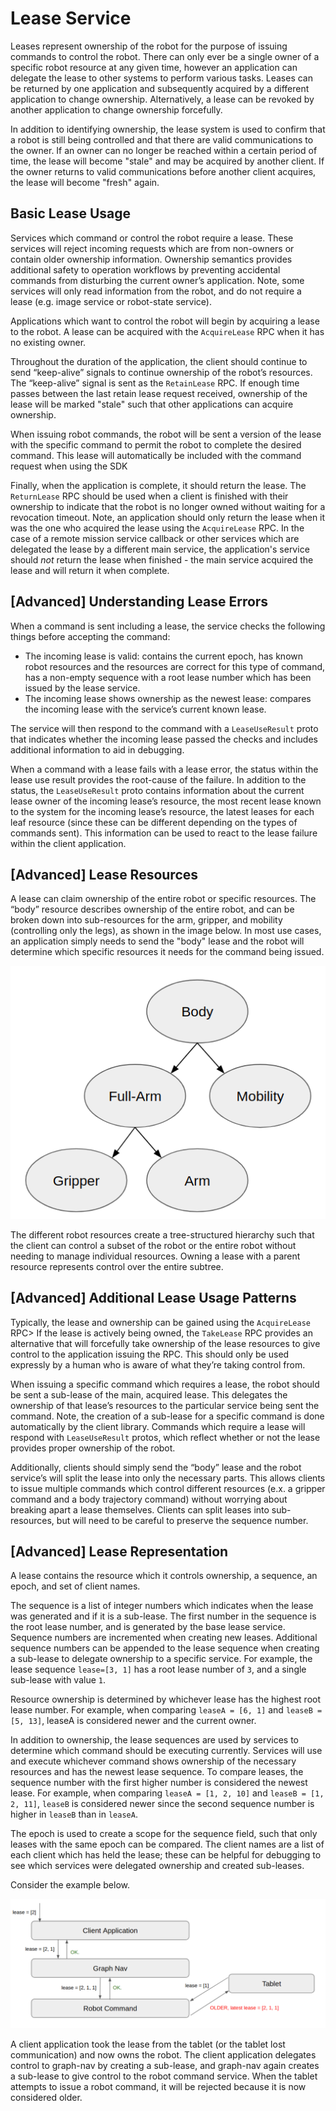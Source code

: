 <!--
Copyright (c) 2023 Boston Dynamics, Inc.  All rights reserved.

Downloading, reproducing, distributing or otherwise using the SDK Software
is subject to the terms and conditions of the Boston Dynamics Software
Development Kit License (20191101-BDSDK-SL).
-->

# Lease Service

Leases represent ownership of the robot for the purpose of issuing commands to control the robot. There can only ever be a single owner of a specific robot resource at any given time, however an application can delegate the lease to other systems to perform various tasks. Leases can be returned by one application and subsequently acquired by a different application to change ownership. Alternatively, a lease can be revoked by another application to change ownership forcefully.

In addition to identifying ownership, the lease system is used to confirm that a robot is still being controlled and that there are valid communications to the owner. If an owner can no longer be reached within a certain period of time, the lease will become "stale" and may be acquired by another client.  If the owner returns to valid communications before another client acquires, the lease will become "fresh" again.

## Basic Lease Usage

Services which command or control the robot require a lease. These services will reject incoming requests which are from non-owners or contain older ownership information. Ownership semantics provides additional safety to operation workflows by preventing accidental commands from disturbing the current owner’s application. Note, some services will only read information from the robot, and do not require a lease (e.g. image service or robot-state service).

Applications which want to control the robot will begin by acquiring a lease to the robot. A lease can be acquired with the `AcquireLease` RPC when it has no existing owner.

Throughout the duration of the application, the client should continue to send “keep-alive” signals to continue ownership of the robot’s resources. The “keep-alive” signal is sent as the `RetainLease` RPC. If enough time passes between the last retain lease request received, ownership of the lease will be marked "stale" such that other applications can acquire ownership.

When issuing robot commands, the robot will be sent a version of the lease with the specific command to permit the robot to complete the desired command. This lease will automatically be included with the command request when using the SDK

Finally, when the application is complete, it should return the lease. The `ReturnLease` RPC should be used when a client is finished with their ownership to indicate that the robot is no longer owned without waiting for a revocation timeout. Note, an application should only return the lease when it was the one who acquired the lease using the `AcquireLease` RPC. In the case of a remote mission service callback or other services which are delegated the lease by a different main service, the application's service should *not* return the lease when finished - the main service acquired the lease and will return it when complete.

## [Advanced] Understanding Lease Errors

When a command is sent including a lease, the service checks the following things before accepting the command:
 - The incoming lease is valid: contains the current epoch, has known robot resources and the resources are correct for this type of command, has a non-empty sequence with a root lease number which has been issued by the lease service.
 - The incoming lease shows ownership as the newest lease: compares the incoming lease with the service’s current known lease.

The service will then respond to the command with a `LeaseUseResult` proto that indicates whether the incoming lease passed the checks and includes additional information to aid in debugging.

When a command with a lease fails with a lease error, the status within the lease use result provides the root-cause of the failure. In addition to the status, the `LeaseUseResult` proto contains information about the current lease owner of the incoming lease’s resource, the most recent lease known to the system for the incoming lease’s resource, the latest leases for each leaf resource (since these can be different depending on the types of commands sent). This information can be used to react to the lease failure within the client application.

## [Advanced] Lease Resources

A lease can claim ownership of the entire robot or specific resources. The “body” resource describes ownership of the entire robot, and can be broken down into sub-resources for the arm, gripper, and mobility (controlling only the legs), as shown in the image below. In most use cases, an application simply needs to send the "body" lease and the robot will determine which specific resources it needs for the command being issued.

![Resource Tree](resource_tree.png)

The different robot resources create a tree-structured hierarchy such that the client can control a subset of the robot or the entire robot without needing to manage individual resources. Owning a lease with a parent resource represents control over the entire subtree.

## [Advanced] Additional Lease Usage Patterns

Typically, the lease and ownership can be gained using the `AcquireLease` RPC> If the lease is actively being owned, the `TakeLease` RPC provides an alternative that will forcefully take ownership of the lease resources to give control to the application issuing the RPC. This should only be used expressly by a human who is aware of what they’re taking control from.

When issuing a specific command which requires a lease, the robot should be sent a sub-lease of the main, acquired lease. This delegates the ownership of that lease’s resources to the particular service being sent the command. Note, the creation of a sub-lease for a specific command is done automatically by the client library. Commands which require a lease will respond with `LeaseUseResult` protos, which reflect whether or not the lease provides proper ownership of the robot.

Additionally, clients should simply send the “body” lease and the robot service’s will split the lease into only the necessary parts. This allows clients to issue multiple commands which control different resources (e.x. a gripper command and a body trajectory command) without worrying about breaking apart a lease themselves. Clients can split leases into sub-resources, but will need to be careful to preserve the sequence number.

## [Advanced] Lease Representation

A lease contains the resource which it controls ownership, a sequence, an epoch, and set of client names.

The sequence is a list of integer numbers which indicates when the lease was generated and if it is a sub-lease. The first number in the sequence is the root lease number, and is generated by the base lease service. Sequence numbers are incremented when creating new leases. Additional sequence numbers can be appended to the lease sequence when creating a sub-lease to delegate ownership to a specific service. For example, the lease sequence `lease=[3, 1]` has a root lease number of `3`, and a single sub-lease with value `1`.

Resource ownership is determined by whichever lease has the highest root lease number. For example, when comparing `leaseA = [6, 1]` and `leaseB = [5, 13]`, leaseA is considered newer and the current owner.

In addition to ownership, the lease sequences are used by services to determine which command should be executing currently. Services will use and execute whichever command shows ownership of the necessary resources and has the newest lease sequence. To compare leases, the sequence number with the first higher number is considered the newest lease. For example, when comparing `leaseA = [1, 2, 10]` and `leaseB = [1, 2, 11]`, `leaseB` is considered newer since the second sequence number is higher in `leaseB` than in `leaseA`.

The epoch is used to create a scope for the sequence field, such that only leases with the same epoch can be compared. The client names are a list of each client which has held the lease; these can be helpful for debugging to see which services were delegated ownership and created sub-leases.

Consider the example below.

![Lease Usage Example](lease_example.png)

A client application took the lease from the tablet (or the tablet lost communication) and now owns the robot. The client application delegates control to graph-nav by creating a sub-lease, and graph-nav again creates a sub-lease to give control to the robot command service. When the tablet attempts to issue a robot command, it will be rejected because it is now considered older.


